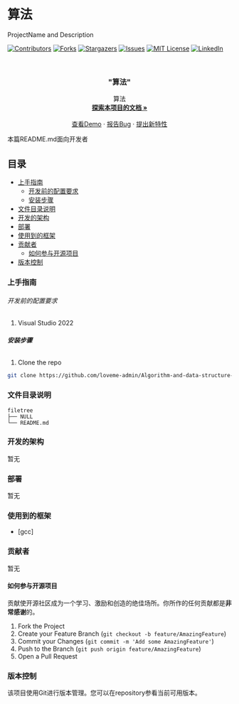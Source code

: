 # 算法

ProjectName and Description

<!-- PROJECT SHIELDS -->

[![Contributors][contributors-shield]][contributors-url]
[![Forks][forks-shield]][forks-url]
[![Stargazers][stars-shield]][stars-url]
[![Issues][issues-shield]][issues-url]
[![MIT License][license-shield]][license-url]
[![LinkedIn][linkedin-shield]][linkedin-url]

<!-- PROJECT LOGO -->
<br />

<p align="center">
  <!--a href="https://github.com/loveme-admin/Algorithm-and-data-structure-C/">
    <img src="images/logo.png" alt="Logo" width="80" height="80">
  </a-->
  <h3 align="center">"算法"</h3>
  <p align="center">
    算法
    <br />
    <a href="https://github.com/loveme-admin/Algorithm-and-data-structure-C"><strong>探索本项目的文档 »</strong></a>
    <br />
    <br />
    <a href="https://github.com/loveme-admin/Algorithm-and-data-structure-C">查看Demo</a>
    ·
    <a href="https://github.com/loveme-admin/Algorithm-and-data-structure-C/issues">报告Bug</a>
    ·
    <a href="https://github.com/loveme-admin/Algorithm-and-data-structure-C/issues">提出新特性</a>
  </p>

</p>
 本篇README.md面向开发者
 
## 目录

- [上手指南](#上手指南)
  - [开发前的配置要求](#开发前的配置要求)
  - [安装步骤](#安装步骤)
- [文件目录说明](#文件目录说明)
- [开发的架构](#开发的架构)
- [部署](#部署)
- [使用到的框架](#使用到的框架)
- [贡献者](#贡献者)
  - [如何参与开源项目](#如何参与开源项目)
- [版本控制](#版本控制)

### 上手指南

###### 开发前的配置要求

1. Visual Studio 2022

###### **安装步骤**

1. Clone the repo

```sh
git clone https://github.com/loveme-admin/Algorithm-and-data-structure-C.git
```

### 文件目录说明

```
filetree 
├── NULL
└── README.md
```

### 开发的架构 

暂无

### 部署

暂无

### 使用到的框架

- [gcc]

### 贡献者

暂无

#### 如何参与开源项目

贡献使开源社区成为一个学习、激励和创造的绝佳场所。你所作的任何贡献都是**非常感谢**的。

1. Fork the Project
2. Create your Feature Branch (`git checkout -b feature/AmazingFeature`)
3. Commit your Changes (`git commit -m 'Add some AmazingFeature'`)
4. Push to the Branch (`git push origin feature/AmazingFeature`)
5. Open a Pull Request

### 版本控制

该项目使用Git进行版本管理。您可以在repository参看当前可用版本。

<!-- links -->
[your-project-path]:loveme-admin/Algorithm-and-data-structure-C
[contributors-shield]: https://img.shields.io/github/contributors/loveme-admin/Algorithm-and-data-structure-C.svg?style=flat-square
[contributors-url]: https://github.com/loveme-admin/Algorithm-and-data-structure-C/graphs/contributors
[forks-shield]: https://img.shields.io/github/forks/loveme-admin/Algorithm-and-data-structure-C.svg?style=flat-square
[forks-url]: https://github.com/loveme-admin/Algorithm-and-data-structure-C/network/members
[stars-shield]: https://img.shields.io/github/stars/loveme-admin/Algorithm-and-data-structure-C.svg?style=flat-square
[stars-url]: https://github.com/loveme-admin/Algorithm-and-data-structure-C/stargazers
[issues-shield]: https://img.shields.io/github/issues/loveme-admin/Algorithm-and-data-structure-C.svg?style=flat-square
[issues-url]: https://img.shields.io/github/issues/loveme-admin/Algorithm-and-data-structure-C.svg
[license-shield]: https://img.shields.io/github/license/loveme-admin/Algorithm-and-data-structure-C.svg?style=flat-square
[license-url]: https://github.com/loveme-admin/Algorithm-and-data-structure-C/blob/master/LICENSE.txt
[linkedin-shield]: https://img.shields.io/badge/-LinkedIn-black.svg?style=flat-square&logo=linkedin&colorB=555
[linkedin-url]: https://linkedin.com/in/shaojintian
